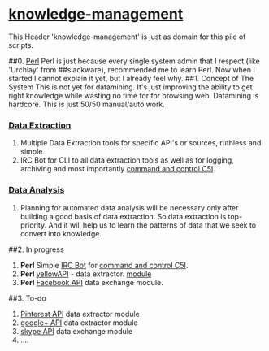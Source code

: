 # [knowledge-management](https://en.wikipedia.org/wiki/Knowledge_management)
This Header 'knowledge-management' is just as domain for this pile of scripts.

##0. [Perl](http://www.perlmonks.org/)
Perl is just because every single system admin that I respect (like 'Urchlay' from \#\#slackware), recommended me to learn Perl. Now when I started I cannot explain it yet, but I already feel why.
##1. Concept of The System
This is not yet for datamining. It's just improving the ability to get right knowledge while wasting no time for for browsing web. Datamining is hardcore. This is just 50/50 manual/auto work.
### [Data Extraction](https://en.wikipedia.org/wiki/Data_extraction)
1. Multiple Data Extraction tools for specific API's or sources, ruthless and simple.
2. IRC Bot for CLI to all data extraction tools as well as for logging, archiving and most importantly [command and control C5I](https://en.wikipedia.org/wiki/Command_and_control).

### [Data Analysis](https://en.wikipedia.org/wiki/Data_analysis)
1. Planning for automated data analysis will be necessary only after building a good basis of data extraction. So data extraction is top-priority. And it will help us to learn the patterns of data that we seek to convert into knowledge.
 

##2. In progress
1. **Perl** Simple [IRC Bot](http://search.cpan.org/~hinrik/Bot-BasicBot-0.89/lib/Bot/BasicBot.pm) for [command and control C5I](https://en.wikipedia.org/wiki/Command_and_control).
2. **Perl** [yellowAPI](http://www.yellowapi.com/docs/places/) - data extractor. [module](https://github.com/v32itas/systems-thinking/blob/scraps/yellowapi-scrap.pl)
3. **Perl** [Facebook API](https://developers.facebook.com/) data exchange module.

##3. To-do
1. [Pinterest API](https://developers.pinterest.com/) data extractor module
2. [google+ API](https://developers.google.com/+/web/api/rest/) data extractor module
3. [skype API](http://www.skype.com/en/developer/) data exchange module
4. ....
